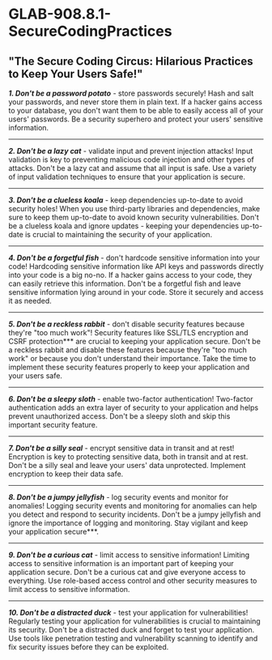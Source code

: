 # GLAB-908.8.1-SecureCodingPractices

## "The Secure Coding Circus: Hilarious Practices to Keep Your Users Safe!"

***1. Don't be a password potato*** - store passwords securely! Hash and salt your passwords, and never store them in plain text. If a hacker gains access to your database, you don't want them to be able to easily access all of your users' passwords. Be a security superhero and protect your users' sensitive information.
***
***2. Don't be a lazy cat*** - validate input and prevent injection attacks! Input validation is key to preventing malicious code injection and other types of attacks. Don't be a lazy cat and assume that all input is safe. Use a variety of input validation techniques to ensure that your application is secure.
***
***3. Don't be a clueless koala*** - keep dependencies up-to-date to avoid security holes! When you use third-party libraries and dependencies, make sure to keep them up-to-date to avoid known security vulnerabilities. Don't be a clueless koala and ignore updates - keeping your dependencies up-to-date is crucial to maintaining the security of your application.
***
***4. Don't be a forgetful fish*** - don't hardcode sensitive information into your code! Hardcoding sensitive information like API keys and passwords directly into your code is a big no-no. If a hacker gains access to your code, they can easily retrieve this information. Don't be a forgetful fish and leave sensitive information lying around in your code. Store it securely and access it as needed.
***
***5. Don't be a reckless rabbit*** - don't disable security features because they're "too much work"! Security features like SSL/TLS encryption and CSRF protection*** are crucial to keeping your application secure. Don't be a reckless rabbit and disable these features because they're "too much work" or because you don't understand their importance. Take the time to implement these security features properly to keep your application and your users safe.
***
***6. Don't be a sleepy sloth*** - enable two-factor authentication! Two-factor authentication adds an extra layer of security to your application and helps prevent unauthorized access. Don't be a sleepy sloth and skip this important security feature.
***
***7. Don't be a silly seal*** - encrypt sensitive data in transit and at rest! Encryption is key to protecting sensitive data, both in transit and at rest. Don't be a silly seal and leave your users' data unprotected. Implement encryption to keep their data safe.
***
***8. Don't be a jumpy jellyfish*** - log security events and monitor for anomalies! Logging security events and monitoring for anomalies can help you detect and respond to security incidents. Don't be a jumpy jellyfish and ignore the importance of logging and monitoring. Stay vigilant and keep your application secure***.
***
***9. Don't be a curious cat*** - limit access to sensitive information! Limiting access to sensitive information is an important part of keeping your application secure. Don't be a curious cat and give everyone access to everything. Use role-based access control and other security measures to limit access to sensitive information.
***
***10. Don't be a distracted duck*** - test your application for vulnerabilities! Regularly testing your application for vulnerabilities is crucial to maintaining its security. Don't be a distracted duck and forget to test your application. Use tools like penetration testing and vulnerability scanning to identify and fix security issues before they can be exploited.
